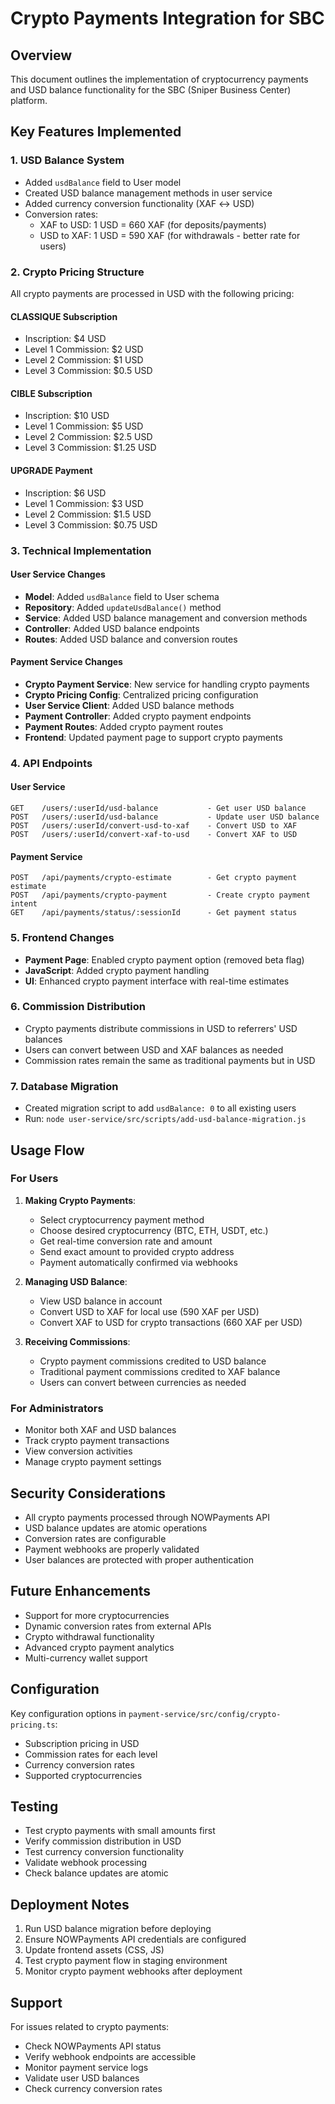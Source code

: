 # Crypto Payments Integration for SBC

## Overview
This document outlines the implementation of cryptocurrency payments and USD balance functionality for the SBC (Sniper Business Center) platform.

## Key Features Implemented

### 1. USD Balance System
- Added `usdBalance` field to User model
- Created USD balance management methods in user service
- Added currency conversion functionality (XAF ↔ USD)
- Conversion rates:
  - XAF to USD: 1 USD = 660 XAF (for deposits/payments)
  - USD to XAF: 1 USD = 590 XAF (for withdrawals - better rate for users)

### 2. Crypto Pricing Structure
All crypto payments are processed in USD with the following pricing:

#### CLASSIQUE Subscription
- Inscription: $4 USD
- Level 1 Commission: $2 USD
- Level 2 Commission: $1 USD
- Level 3 Commission: $0.5 USD

#### CIBLE Subscription
- Inscription: $10 USD
- Level 1 Commission: $5 USD
- Level 2 Commission: $2.5 USD
- Level 3 Commission: $1.25 USD

#### UPGRADE Payment
- Inscription: $6 USD
- Level 1 Commission: $3 USD
- Level 2 Commission: $1.5 USD
- Level 3 Commission: $0.75 USD

### 3. Technical Implementation

#### User Service Changes
- **Model**: Added `usdBalance` field to User schema
- **Repository**: Added `updateUsdBalance()` method
- **Service**: Added USD balance management and conversion methods
- **Controller**: Added USD balance endpoints
- **Routes**: Added USD balance and conversion routes

#### Payment Service Changes
- **Crypto Payment Service**: New service for handling crypto payments
- **Crypto Pricing Config**: Centralized pricing configuration
- **User Service Client**: Added USD balance methods
- **Payment Controller**: Added crypto payment endpoints
- **Payment Routes**: Added crypto payment routes
- **Frontend**: Updated payment page to support crypto payments

### 4. API Endpoints

#### User Service
```
GET    /users/:userId/usd-balance           - Get user USD balance
POST   /users/:userId/usd-balance           - Update user USD balance
POST   /users/:userId/convert-usd-to-xaf    - Convert USD to XAF
POST   /users/:userId/convert-xaf-to-usd    - Convert XAF to USD
```

#### Payment Service
```
POST   /api/payments/crypto-estimate        - Get crypto payment estimate
POST   /api/payments/crypto-payment         - Create crypto payment intent
GET    /api/payments/status/:sessionId      - Get payment status
```

### 5. Frontend Changes
- **Payment Page**: Enabled crypto payment option (removed beta flag)
- **JavaScript**: Added crypto payment handling
- **UI**: Enhanced crypto payment interface with real-time estimates

### 6. Commission Distribution
- Crypto payments distribute commissions in USD to referrers' USD balances
- Users can convert between USD and XAF balances as needed
- Commission rates remain the same as traditional payments but in USD

### 7. Database Migration
- Created migration script to add `usdBalance: 0` to all existing users
- Run: `node user-service/src/scripts/add-usd-balance-migration.js`

## Usage Flow

### For Users
1. **Making Crypto Payments**:
   - Select cryptocurrency payment method
   - Choose desired cryptocurrency (BTC, ETH, USDT, etc.)
   - Get real-time conversion rate and amount
   - Send exact amount to provided crypto address
   - Payment automatically confirmed via webhooks

2. **Managing USD Balance**:
   - View USD balance in account
   - Convert USD to XAF for local use (590 XAF per USD)
   - Convert XAF to USD for crypto transactions (660 XAF per USD)

3. **Receiving Commissions**:
   - Crypto payment commissions credited to USD balance
   - Traditional payment commissions credited to XAF balance
   - Users can convert between currencies as needed

### For Administrators
- Monitor both XAF and USD balances
- Track crypto payment transactions
- View conversion activities
- Manage crypto payment settings

## Security Considerations
- All crypto payments processed through NOWPayments API
- USD balance updates are atomic operations
- Conversion rates are configurable
- Payment webhooks are properly validated
- User balances are protected with proper authentication

## Future Enhancements
- Support for more cryptocurrencies
- Dynamic conversion rates from external APIs
- Crypto withdrawal functionality
- Advanced crypto payment analytics
- Multi-currency wallet support

## Configuration
Key configuration options in `payment-service/src/config/crypto-pricing.ts`:
- Subscription pricing in USD
- Commission rates for each level
- Currency conversion rates
- Supported cryptocurrencies

## Testing
- Test crypto payments with small amounts first
- Verify commission distribution in USD
- Test currency conversion functionality
- Validate webhook processing
- Check balance updates are atomic

## Deployment Notes
1. Run USD balance migration before deploying
2. Ensure NOWPayments API credentials are configured
3. Update frontend assets (CSS, JS)
4. Test crypto payment flow in staging environment
5. Monitor crypto payment webhooks after deployment

## Support
For issues related to crypto payments:
- Check NOWPayments API status
- Verify webhook endpoints are accessible
- Monitor payment service logs
- Validate user USD balances
- Check currency conversion rates